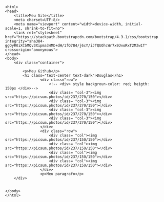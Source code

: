 <!DOCTYPE html>
	<html>
	<head>
		<title>Meu Site</title>
		<meta charset=UTF-8/>
		<meta name="viewport" content="width=device-width, initial-scale=1, shrink-to-fit=no">
		<link rel="stylesheet" href="https://stackpath.bootstrapcdn.com/bootstrap/4.3.1/css/bootstrap.min.css" integrity="sha384-ggOyR0iXCbMQv3Xipma34MD+dH/1fQ784/j6cY/iJTQUOhcWr7x9JvoRxT2MZw1T" crossorigin="anonymous">
	</head>
	<body>
		<div class="container">
			
			<p>Meu Github</p>
			<h1 class="text-center text-dark">Douglas</h1>
					<div class="row">
						<!-- <div> style backgroun-color: red; heigth: 150px </div>-->
						<div class= "col-3"><img src="https://picsum.photos/id/237/270/150"></div>
						<div class= "col-3"><img src="https://picsum.photos/id/237/270/150"></div>
						<div class= "col-3"><img src="https://picsum.photos/id/237/270/150"></div>
						<div class= "col-3"><img src="https://picsum.photos/id/237/270/150"></div>
					</div>
					<div class="row">
						<div class= "col"><img src="https://picsum.photos/id/237/150/150"></div>
						<div class= "col"><img src="https://picsum.photos/id/237/150/150"></div>
						<div class= "col"><img src="https://picsum.photos/id/237/150/150"></div>
						<div class= "col"><img src="https://picsum.photos/id/237/150/150"></div>
					</div>
					<p>Meu paragrafo</p>
		</div>
			
	
	</body>
	</html>	
